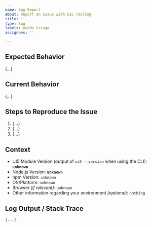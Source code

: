```yaml
---
name: Bug Report
about: Report an issue with UI5 Tooling
title: ''
type: Bug
labels: needs triage
assignees: ''

---
```


<!--
Hey there 👋 Please have a look at our guidelines on reporting issues:
https://github.com/SAP/ui5-tooling/blob/main/CONTRIBUTING.md#-reporting-issues

Please use this template and replace as many "{...}" and "unknown" as possible.
Thank you 🧡
-->

## Expected Behavior
{...}

## Current Behavior
{...}

## Steps to Reproduce the Issue
<!--
    Please provide detailed steps on how we can reproduce your issue.
    Depending on your issue, consider forking our sample app to reproduce it here: https://github.com/SAP/openui5-sample-app
-->
1. {...}
2. {...}
3. {...}

## Context
 * UI5 Module Version (output of `ui5 --version` when using the CLI): **`unknown`**
 * Node.js Version: **`unknown`**
 * npm Version: `unknown`
 * OS/Platform: `unknown`
 * Browser *(if relevant)*: `unknown`
 * Other information regarding your environment *(optional)*: `nothing`

## Log Output / Stack Trace
<!--
    When using the UI5 CLI, try adding the "--verbose" flag to get extended logging.
    Please remove or obfuscate any sensitive information shown in the log.
-->

```
{...}
```
